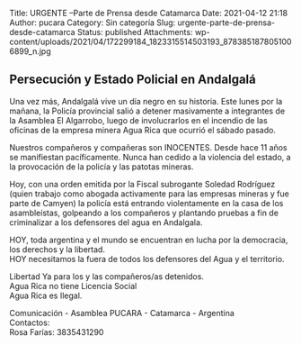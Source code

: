 Title: URGENTE –Parte de Prensa desde Catamarca
Date: 2021-04-12 21:18
Author: pucara
Category: Sin categoría
Slug: urgente-parte-de-prensa-desde-catamarca
Status: published
Attachments: wp-content/uploads/2021/04/172299184_1823315514503193_8783851878051006899_n.jpg

<!-- wp:heading -->

Persecución y Estado Policial en Andalgalá
------------------------------------------

<!-- /wp:heading -->

<!-- wp:paragraph -->

Una vez más, Andalgalá vive un día negro en su historia. Este lunes por la mañana, la Policía provincial salió a detener masivamente a integrantes de la Asamblea El Algarrobo, luego de involucrarlos en el incendio de las oficinas de la empresa minera Agua Rica que ocurrió el sábado pasado.

<!-- /wp:paragraph -->

<!-- wp:paragraph -->

<!-- /wp:paragraph -->

<!-- wp:paragraph -->

Nuestros compañeros y compañeras son INOCENTES. Desde hace 11 años se manifiestan pacíficamente. Nunca han cedido a la violencia del estado, a la provocación de la policía y las patotas mineras.

<!-- /wp:paragraph -->

<!-- wp:paragraph -->

Hoy, con una orden emitida por la Fiscal subrogante Soledad Rodríguez (quien trabajo como abogada activamente para las empresas mineras y fue parte de Camyen) la policía está entrando violentamente en la casa de los asambleístas, golpeando a los compañeros y plantando pruebas a fin de criminalizar a los defensores del agua en Andalgala.

<!-- /wp:paragraph -->

<!-- wp:paragraph -->

HOY, toda argentina y el mundo se encuentran en lucha por la democracia, los derechos y la libertad.  
HOY necesitamos la fuera de todos los defensores del Agua y el territorio.

<!-- /wp:paragraph -->

<!-- wp:paragraph -->

Libertad Ya para los y las compañeros/as detenidos.  
Agua Rica no tiene Licencia Social  
Agua Rica es Ilegal.

<!-- /wp:paragraph -->

<!-- wp:paragraph -->

Comunicación - Asamblea PUCARA - Catamarca - Argentina  
Contactos:  
Rosa Farías: 3835431290

<!-- /wp:paragraph -->
